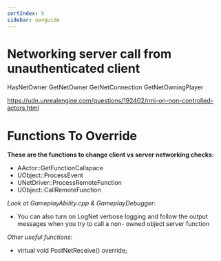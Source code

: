 ```yaml
---
sortIndex: 5
sidebar: ue4guide
---
```


# Networking server call from unauthenticated client

HasNetOwner
GetNetOwner
GetNetConnection
GetNetOwningPlayer

<https://udn.unrealengine.com/questions/192402/rmi-on-non-controlled-actors.html>

# Functions To Override

**These are the functions to change client vs server networking checks:**
- AActor::GetFunctionCallspace
- UObject::ProcessEvent
- UNetDriver::ProcessRemoteFunction
- UObject::CallRemoteFunction

*Look at GameplayAbility.cpp & GameplayDebugger:*
- You can also turn on LogNet verbose logging and follow the output messages when you try to call a non- owned object server function

*Other useful functions:*
- virtual void PostNetReceive() override;
